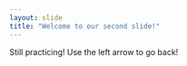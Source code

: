 ```yaml
---
layout: slide
title: "Welcome to our second slide!"
---
```

Still practicing!
Use the left arrow to go back!
